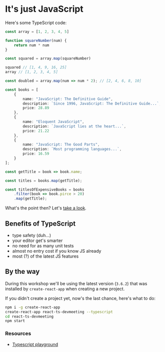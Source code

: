 # It's just JavaScript

Here's some TypeScript code:

```typescript
const array = [1, 2, 3, 4, 5]

function squareNumber(num) {
    return num * num
}

const squared = array.map(squareNumber)

squared // [1, 4, 9, 16, 25]
array // [1, 2, 3, 4, 5]

const doubled = array.map(num => num * 2); // [2, 4, 6, 8, 10]

const books = [
    {
        name: "JavaScript: The Definitive Guide",
        description: `Since 1996, JavaScript: The Definitive Guide...`,
        price: 28.89
    },
    {
        name: "Eloquent JavaScript",
        description: `JavaScript lies at the heart...`,
        price: 21.22
    },
    {
        name: "JavaScript: The Good Parts",
        description: `Most programming languages...`,
        price: 16.59
    }
];

const getTitle = book => book.name;

const titles = books.map(getTitle);

const titlesOfExpensiveBooks = books
    .filter(book => book.pirce > 20)
    .map(getTitle);
```

What's the point then? Let's [take a look](https://codesandbox.io/embed/typescript-vs-javascript-n8ci4).

## Benefits of TypeScript

* type safety \(duh...\)
* your editor get's smarter
* no need for as many unit tests
* almost no entry cost if you know JS already
* most \(?\) of the latest JS features

## By the way

During this workshop we'll be using the latest version \(`3.6.2`\) that was installed by `create-react-app` when creating a new project.

If you didn't create a project yet, now's the last chance, here's what to do:

```bash
npm i -g create-react-app
create-react-app react-ts-devmeeting --typescript
cd react-ts-devmeeting
npm start
```

### Resources

* [Typescript playground](http://www.typescriptlang.org/play/)

